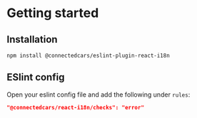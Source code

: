 # Getting started

## Installation

`npm install @connectedcars/eslint-plugin-react-i18n`

## ESlint config

Open your eslint config file and add the following under `rules`:

```json
"@connectedcars/react-i18n/checks": "error"
```
